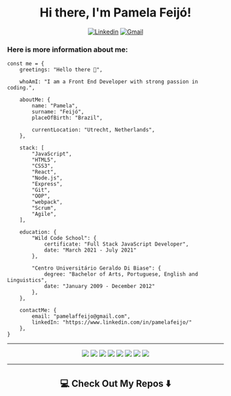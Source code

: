 <div align="center">

# Hi there, I'm Pamela Feijó!
  
[![Linkedin](https://img.shields.io/badge/-LinkedIn-blue?style=flat&logo=Linkedin&logoColor=white)](https://www.linkedin.com/in/pamelafeijo/)
[![Gmail](https://img.shields.io/badge/-Gmail-c14438?style=flat&logo=Gmail&logoColor=white)](mailto:pamelaffeijo@gmail.com)

  
</div>

### Here is more information about me:

    const me = {
        greetings: "Hello there 👋",

        whoAmI: "I am a Front End Developer with strong passion in coding.",

        aboutMe: {
            name: "Pamela",
            surname: "Feijó",       
            placeOfBirth: "Brazil",

            currentLocation: "Utrecht, Netherlands",
        },

        stack: [
            "JavaScript",
            "HTML5",
            "CSS3",
            "React",    
            "Node.js",
            "Express",
            "Git",
            "OOP",
            "webpack",     
            "Scrum",
            "Agile",
        ],  

        education: {
            "Wild Code School": {
                certificate: "Full Stack JavaScript Developer",
                date: "March 2021 - July 2021"
            },

            "Centro Universitário Geraldo Di Biase": {
                degree: "Bachelor of Arts, Portuguese, English and Linguistics",
                date: "January 2009 - December 2012"
            },
        },

        contactMe: {
            email: "pamelaffeijo@gmail.com",
            linkedIn: "https://www.linkedin.com/in/pamelafeijo/"
        },
    }


---


<div align="center"> 
   <img src="https://img.shields.io/badge/javascript%20-%23323330.svg?&style=for-the-badge&logo=javascript&logoColor=%23F7DF1E"/> 
   <img src="https://img.shields.io/badge/html5%20-%23E34F26.svg?&style=for-the-badge&logo=html5&logoColor=white"/> 
   <img src="https://img.shields.io/badge/css3%20-%231572B6.svg?&style=for-the-badge&logo=css3&logoColor=white"/> 
   <img src="https://img.shields.io/badge/markdown-%23000000.svg?&style=for-the-badge&logo=markdown&logoColor=white"/> 
   <img src="https://img.shields.io/badge/react%20-%2320232a.svg?&style=for-the-badge&logo=react&logoColor=%2361DAFB"/> 
   <img src="https://img.shields.io/badge/bootstrap%20-%23563D7C.svg?&style=for-the-badge&logo=bootstrap&logoColor=white"/> 
   <img src="https://img.shields.io/badge/SASS%20-hotpink.svg?&style=for-the-badge&logo=SASS&logoColor=white"/> 
   <img src="https://img.shields.io/badge/mysql%20-blue.svg?&style=for-the-badge&logo=mysql&logoColor=white"/> </div>


---
## <div align="center"> 💻 Check Out My Repos ⬇️ </div>



